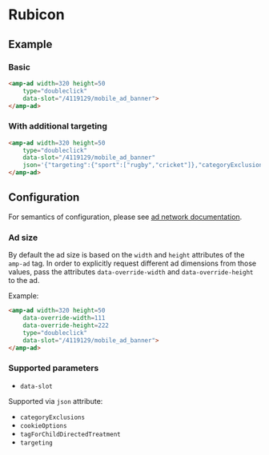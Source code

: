 <!---
Copyright 2015 The AMP HTML Authors. All Rights Reserved.

Licensed under the Apache License, Version 2.0 (the "License");
you may not use this file except in compliance with the License.
You may obtain a copy of the License at

      http://www.apache.org/licenses/LICENSE-2.0

Unless required by applicable law or agreed to in writing, software
distributed under the License is distributed on an "AS-IS" BASIS,
WITHOUT WARRANTIES OR CONDITIONS OF ANY KIND, either express or implied.
See the License for the specific language governing permissions and
limitations under the License.
-->

# Rubicon

## Example

### Basic

```html
<amp-ad width=320 height=50
    type="doubleclick"
    data-slot="/4119129/mobile_ad_banner">
</amp-ad>
```

### With additional targeting

```html
<amp-ad width=320 height=50
    type="doubleclick"
    data-slot="/4119129/mobile_ad_banner"
    json='{"targeting":{"sport":["rugby","cricket"]},"categoryExclusions":["health"],"tagForChildDirectedTreatment":1}'>
</amp-ad>
```

## Configuration

For semantics of configuration, please see [ad network documentation](https://developers.google.com/doubleclick-gpt/reference).


### Ad size

By default the ad size is based on the `width` and `height` attributes of the `amp-ad` tag. In order to explicitly request different ad dimensions from those values, pass the attributes `data-override-width` and `data-override-height` to the ad.

Example:

```html
<amp-ad width=320 height=50
    data-override-width=111
    data-override-height=222
    type="doubleclick"
    data-slot="/4119129/mobile_ad_banner">
</amp-ad>
```

### Supported parameters

- `data-slot`

Supported via `json` attribute:

- `categoryExclusions`
- `cookieOptions`
- `tagForChildDirectedTreatment`
- `targeting`
